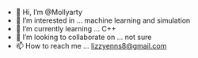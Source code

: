 - 👋 Hi, I’m @Mollyarty
- 👀 I’m interested in ... machine learning and simulation
- 🌱 I’m currently learning ... C++
- 💞️ I’m looking to collaborate on ... not sure
- 📫 How to reach me ... lizzyenns8@gmail.com

<!---
Mollyarty/Mollyarty is a ✨ special ✨ repository because its `README.md` (this file) appears on your GitHub profile.
You can click the Preview link to take a look at your changes.
--->
